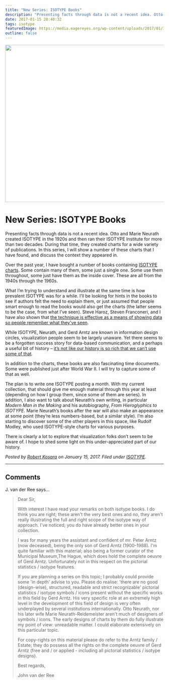 ```yaml
---
title: "New Series: ISOTYPE Books"
description: "Presenting facts through data is not a recent idea. Otto and Marie Neurath created ISOTYPE in the 1920s and then ran their ISOTYPE Institute for more than two decades. During that time, they created charts for a wide variety of publications. In this series, I will show a number of these charts that I have found, and discuss the context they appeared in."
date: 2017-01-15 20:40:32
tags: isotype
featuredImage: https://media.eagereyes.org/wp-content/uploads/2017/01/ISOTYPE-series.jpg
outline: false
---
```


<p align="center"><img src="https://media.eagereyes.org/wp-content/uploads/2017/01/ISOTYPE-series.jpg" width="720" height="500" /></p>

# New Series: ISOTYPE Books

Presenting facts through data is not a recent idea. Otto and Marie Neurath created ISOTYPE in the 1920s and then ran their ISOTYPE Institute for more than two decades. During that time, they created charts for a wide variety of publications. In this series, I will show a number of these charts that I have found, and discuss the context they appeared in.

Over the past year, I have bought a number of books containing <a href="/tags/isotype">ISOTYPE charts</a>. Some contain many of them, some just a single one. Some use them throughout, some just have them as the inside cover. These are all from the 1940s through the 1960s.

What I’m trying to understand and illustrate at the same time is how prevalent ISOTYPE was for a while. I’ll be looking for hints in the books to see if authors felt the need to explain them, or just assumed that people smart enough to read the books would also get the charts (the latter seems to be the case, from what I’ve seen). Steve Haroz, Steven Franconeri, and I have also shown that <a href="/papers/isotype-visualization">the technique is effective as a means of showing data so people remember what they've seen</a>.

While ISOTYPE, Neurath, and Gerd Arntz are known in information design circles, visualization people seem to be largely unaware. Yet there seems to be a forgotten success story for data-based communication, and a perhaps a useful bit of history – <a href="/blog/2016/the-repetitive-and-boring-history-of-visualization">it’s not like our history is so rich that we can’t use some of that</a>.

In addition to the charts, these books are also fascinating time documents. Some were published just after World War II. I will try to capture some of that as well.

The plan is to write one ISOTYPE posting a month. With my current collection, that should give me enough material through this year at least (depending on how I group them, since some of them are series). In addition, I also want to talk about Neurath’s own writing, in particular <em>Modern Man in the Making</em> and his autobiography, <em>From Hieroglyphics to ISOTYPE</em>. Marie Neurath’s books after the war will also make an appearance at some point (they’re less numbers-based, but a similar style). I’m also starting to discover some of the other players in this space, like Rudolf Modley, who used ISOTYPE-style charts for various purposes.

There is clearly a lot to explore that visualization folks don’t seem to be aware of. I hope to shed some light on this under-appreciated part of our history.


_Posted by <a href="/about">Robert Kosara</a> on January 15, 2017. Filed under [ISOTYPE](/tag/isotype)._


<aside class="comments">

---
## Comments

J. van der Ree says…
>	Dear Sir,
>	
>	With interest I have read your remarks on both isotype books. I do think you are right; these aren't the 
>	very best ones and no, they aren't really illustrating the full and right scope of the isotype way of approach. I've noticed; you do have already better ones in your collection.
>	
>	I was for many years the assistant and confident of mr. Peter Arntz (now deceased), being the only son of Gerd Arntz (1900-1988). I'm quite familiar with this material; also being a former curator of the Municipal Museum,The Hague, which does hold the complete oeuvre of Gerd Arntz. Unfortunately not in this respect on the pictorial statistics / isotype features.
>	
>	If you are planning a series on this topic; I probably could provide some 'in depth' advise to you. Please do realise: 'there are no good (design-wise), structured, readable and strict recognizable'  pictorial statistics / isotype symbols / icons present without the specific works in this field by Gerd Arntz. His very specific role at an extremely high level in the development of this field of design is very often underplayed by several institutions internationally. Otto Neurath, nor his later wife Marie Neurath-Reidemeister aren't much of designers of symbols / icons. The early designs of charts by them do fully illustrate my point of view: unreadable matter. I could elaborate extensively on this particular topic.
>	
>	For copy-rights on this material please do refer to the Arntz family / Estate; they do possess all the rights on the complete oeuvre of Gerd Arntz (free and / or applied - including all pictorial statistics / isotype designs).
>	
>	Best regards,
>	
>	John van der Ree

</aside>

